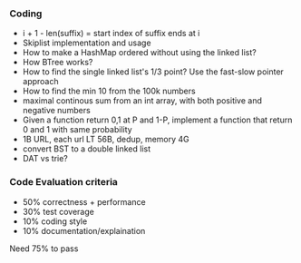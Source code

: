 ### Coding
* i + 1 - len(suffix) = start index of suffix ends at i
* Skiplist implementation and usage
* How to make a HashMap ordered without using the linked list? 
* How BTree works?
* How to find the single linked list's 1/3 point? Use the fast-slow pointer approach
* How to find the min 10 from the 100k numbers
* maximal continous sum from an int array, with both positive and negative numbers
* Given a function return 0,1 at P and 1-P, implement a function that return 0 and 1 with same probability
* 1B URL, each url LT 56B, dedup, memory 4G
* convert BST to a double linked list
* DAT vs trie?

### Code Evaluation criteria
* 50% correctness + performance
* 30% test coverage
* 10% coding style
* 10% documentation/explaination

Need 75% to pass
